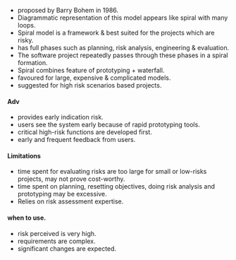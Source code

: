 - proposed by Barry Bohem in 1986. 
- Diagrammatic representation of this model appears like spiral with many loops. 
- Spiral model is a framework & best suited for the projects which are risky. 
- has full phases such as planning, risk analysis, engineering & evaluation. 
- The software project repeatedly passes through these phases in a spiral formation. 
- Spiral combines feature of prototyping + waterfall. 
- favoured for large, expensive & complicated models. 
- suggested for high risk scenarios based projects. 

#### Adv 
- provides early indication risk. 
- users see the system early because of rapid prototyping tools. 
- critical high-risk functions are developed first.
- early and frequent feedback from users. 

#### Limitations 
- time spent for evaluating risks are too large for small or low-risks projects, may not prove cost-worthy. 
- time spent on planning, resetting objectives, doing risk analysis and prototyping may be excessive. 
- Relies on risk assessment expertise. 

#### when to use.
- risk perceived is very high. 
- requirements are complex. 
- significant changes are expected. 

